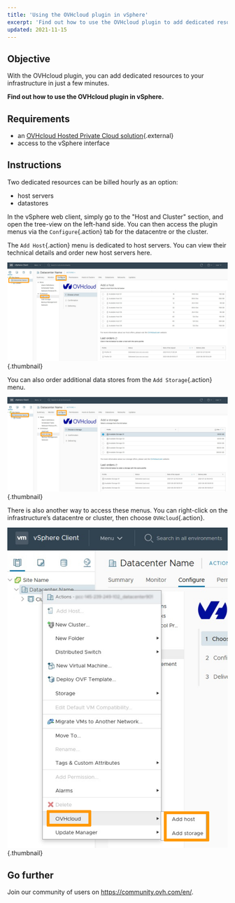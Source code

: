 ```yaml
---
title: 'Using the OVHcloud plugin in vSphere'
excerpt: 'Find out how to use the OVHcloud plugin to add dedicated resources to your infrastructure'
updated: 2021-11-15
---
```


## Objective

With the OVHcloud plugin, you can add dedicated resources to your infrastructure in just a few minutes.

**Find out how to use the OVHcloud plugin in vSphere.**

## Requirements

- an [OVHcloud Hosted Private Cloud solution](https://www.ovhcloud.com/asia/enterprise/products/hosted-private-cloud/){.external}
- access to the vSphere interface

## Instructions

Two dedicated resources can be billed hourly as an option:

- host servers
- datastores

In the vSphere web client, simply go to the "Host and Cluster" section, and open the tree-view on the left-hand side. You can then access the plugin menus via the `Configure`{.action} tab for the datacentre or the cluster.

The `Add Host`{.action} menu is dedicated to host servers. You can view their technical details and order new host servers here.

![OVHcloud plugin - add host](images/Plugin01.jpg){.thumbnail}

You can also order additional data stores from the `Add Storage`{.action} menu.

![OVHcloud plugin - add storage](images/Plugin02.jpg){.thumbnail}

There is also another way to access these menus. You can right-click on the infrastructure’s datacentre or cluster, then choose `OVHcloud`{.action}.

![OVHcloud Hosted Private Cloud Option](images/Plugin03.jpg){.thumbnail}

## Go further

Join our community of users on <https://community.ovh.com/en/>.
